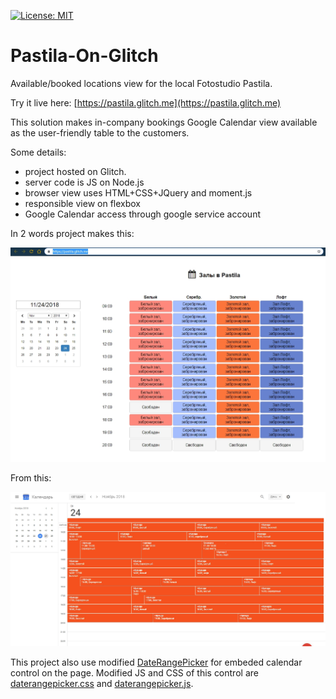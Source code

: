 [![License: MIT](https://img.shields.io/badge/License-MIT-yellow.svg)](https://opensource.org/licenses/MIT)

# Pastila-On-Glitch
Available/booked locations view for the local Fotostudio Pastila.

Try it live here: [https://pastila.glitch.me](https://pastila.glitch.me)

This solution makes in-company bookings Google Calendar view available as the user-friendly table to the customers.


Some details:
- project hosted on Glitch. 
- server code is JS on Node.js
- browser view uses HTML+CSS+JQuery and moment.js
- responsible view on flexbox
- Google Calendar access through google service account


In 2 words project makes this:

![Screenshot](To.jpg)

From this:

![Screenshot](From.jpg)

This project also use modified [DateRangePicker](https://github.com/dangrossman/daterangepicker) for embeded calendar control on the page.
Modified JS and CSS of this control are [daterangepicker.css](https://cdn.glitch.com/8c8abf83-748c-401b-8fba-0d082394b640%2Fdaterangepicker.css?1542550681396) and [daterangepicker.js](https://cdn.glitch.com/8c8abf83-748c-401b-8fba-0d082394b640%2Fdaterangepicker.js?1542552213798).
